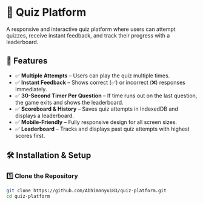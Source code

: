 # 🎯 Quiz Platform

A responsive and interactive quiz platform where users can attempt quizzes, receive instant feedback, and track their progress with a leaderboard.

## 🚀 Features

- ✅ **Multiple Attempts** – Users can play the quiz multiple times.
- ✅ **Instant Feedback** – Shows correct (✅) or incorrect (❌) responses immediately.
- ✅ **30-Second Timer Per Question** – If time runs out on the last question, the game exits and shows the leaderboard.
- ✅ **Scoreboard & History** – Saves quiz attempts in IndexedDB and displays a leaderboard.
- ✅ **Mobile-Friendly** – Fully responsive design for all screen sizes.
- ✅ **Leaderboard** – Tracks and displays past quiz attempts with highest scores first.

## 🛠️ Installation & Setup

### 1️⃣ **Clone the Repository**
```sh
git clone https://github.com/Abhimanyu183/quiz-platform.git
cd quiz-platform
